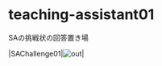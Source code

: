 # teaching-assistant01
SAの挑戦状の回答置き場</br>

|SAChallenge01|![out](https://user-images.githubusercontent.com/88181071/140690088-55785aac-8ecd-4664-89cc-8d94531b7277.png)|
